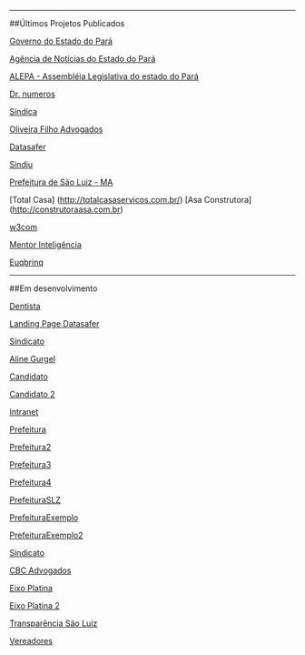 


--------------
##Últimos Projetos Publicados

[Governo do Estado do Pará](https://www.pa.gov.br/)

[Agência de Notícias do Estado do Pará](https://agenciapara.com.br/)

[ALEPA - Assembléia Legislativa do estado do Pará](https://www.alepa.pa.gov.br/)

[Dr. numeros](http://drnumeros.com.br/)

[Síndica](http://sindica.com.br/)

[Oliveira Filho Advogados](http://oliveirafilhoadvogados.com.br/)

[Datasafer](http://appliance.datasafer.com.br/)

[Sindju](http://sindju.org.br/)

[Prefeitura de São Luiz - MA](https://www.saoluis.ma.gov.br/)

[Total Casa] (http://totalcasaservicos.com.br/)
[Asa Construtora] (http://construtoraasa.com.br)

[w3com](http://www.w3com.com.br/)

[Mentor Inteligência](http://mentorinteligencia.com.br/)

[Euqbrinq](http://eduqbrinq.com.br/)

--------------
##Em desenvolvimento

[Dentista](http://mentorsites.com.br/saudebucal)

[Landing Page Datasafer](http://mentorsites.com.br/datasafer)

[Sindicato](http://mentorsites.com.br/sindicato/)

[Aline Gurgel](http://mentorsites.com.br/alinegurgel)

[Candidato](http://www.mentorsites.com.br/candidato/)

[Candidato 2](http://www.mentorsites.com.br/candidato2/)

[Intranet](http://www.mentorsites.com.br/intranet/)

[Prefeitura](http://www.mentorsites.com.br/prefeitura/)

[Prefeitura2](http://www.mentorsites.com.br/prefeitura2)

[Prefeitura3](http://www.mentorsites.com.br/prefeitura3)

[Prefeitura4](http://www.mentorsites.com.br/prefeitura4)

[PrefeituraSLZ](http://www.mentorsites.com.br/prefeituraslz)

[PrefeituraExemplo](http://www.mentorsites.com.br/prefeituraexemplo)

[PrefeituraExemplo2](http://mentorsites.com.br/prefeituraexemplo/wp)

[Sindicato](http://mentorsites.com.br/sindicato)

[CBC Advogados](http://www.mentorsites.com.br/cbcsadvogados/)

[Eixo Platina](http://mentorsites.com.br/eixoplatina/)

[Eixo Platina 2](http://mentorsites.com.br/eixoplatina2/)

[Transparência São Luiz](http://mentorsites.com.br/transparenciasaoluis/)

[Vereadores](http://mentorsites.com.br/vereadores)







